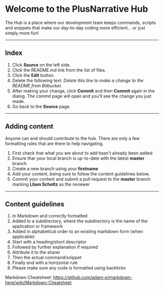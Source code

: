 # Welcome to the PlusNarrative Hub

The Hub is a place where our development team keeps commands, scripts and snippets that make our day-to-day coding more efficient... or just simply more fun!

---

## Index

1. Click **Source** on the left side.
2. Click the README.md link from the list of files.
3. Click the **Edit** button.
4. Delete the following text: *Delete this line to make a change to the README from Bitbucket.*
5. After making your change, click **Commit** and then **Commit** again in the dialog. The commit page will open and you’ll see the change you just made.
6. Go back to the **Source** page.

---

## Adding content

Anyone can and should contribute to the hub. There are only a few formatting rules that are there to help navigating. 

1. First check that what you are about to add hasn't already been added
2. Ensure thar your local branch is up-to-date with the latest **master** branch
3. Create a new branch using your **firstname**
4. Add your content, being sure to follow the content guidelines below.
5. Commit your content and submit a pull request to the **master** branch marking **Lliam Scholtz** as the reviewer

---

## Content guidelines

1. In Markdown and correctly formatted
2. Added to a subdirectory, where the subdirectory is the name of the application or framework
3. Added in alphabetical order to an existing markdown form (when applicable)
4. Start with a heading/short descriptor
5. Followed by further explanation if required
6. Attribute it to the sharer
7. Then the actual command/snippet
8. Finally end with a horizontal rule
9. Please make sure any code is formatted using backticks

Markdown Cheatsheet:
https://github.com/adam-p/markdown-here/wiki/Markdown-Cheatsheet